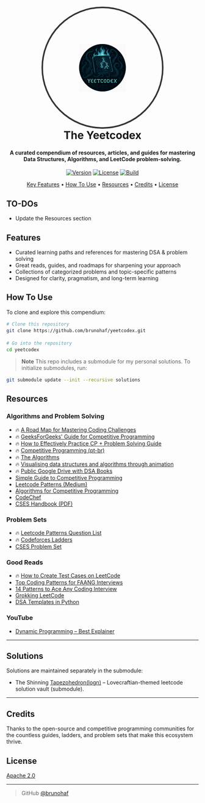 <h1 align="center">
  <br>
  <div style="width:312px; height:312px; border-radius:50%; overflow:hidden; border:4px solid #333; margin: 0 auto; display:flex; align-items:center; justify-content:center;">
    <img src="./src/resources/yeetcodex.png" alt="" style="width:40%; height:40%; object-fit:cover;">
  </div>
  The Yeetcodex
  <br>
</h1>

<h4 align="center">A curated compendium of resources, articles, and guides for mastering Data Structures, Algorithms, and LeetCode problem-solving.</h4>

<p align="center">
  <a href="#"><img src="https://img.shields.io/badge/version-1.0.0-blue.svg" alt="Version"></a>
  <a href="#"><img src="https://img.shields.io/github/license/brunohaf/yeetcodex" alt="License"></a>
  <a href="#"><img src="https://img.shields.io/badge/build-passing-brightgreen.svg" alt="Build"></a>
</p>

<p align="center">
  <a href="#key-features">Key Features</a> •
  <a href="#how-to-use">How To Use</a> •
  <a href="#resources">Resources</a> •
  <a href="#credits">Credits</a> •
  <a href="#license">License</a>
</p>

## TO-DOs

- Update the Resources section

## Features

- Curated learning paths and references for mastering DSA & problem solving
- Great reads, guides, and roadmaps for sharpening your approach
- Collections of categorized problems and topic-specific patterns
- Designed for clarity, pragmatism, and long-term learning

## How To Use

To clone and explore this compendium:

```bash
# Clone this repository
git clone https://github.com/brunohaf/yeetcodex.git

# Go into the repository
cd yeetcodex
```

> **Note**
> This repo includes a submodule for my personal solutions. To initialize submodules, run:

```bash
git submodule update --init --recursive solutions
```

## Resources

### Algorithms and Problem Solving

- 🔥 [A Road Map for Mastering Coding Challenges](https://whimsical.com/codeforces-candidate-master-roadmap-by-love-babbar-CiXPPD3CnwoXPr2d8Ajx1h)
- 🔥 [GeeksForGeeks' Guide for Competitive Programming](https://www.geeksforgeeks.org/competitive-programming-a-complete-guide/?ref=outind)
- 🔥 [How to Effectively Practice CP + Problem Solving Guide](https://codeforces.com/blog/entry/116371)
- 🔥 [Competitive Programming (pt-br)](https://github.com/UnBalloon/programacao-competitiva)
- 🔥 [The Algorithms](https://github.com/TheAlgorithms)
- 🔥 [Visualising data structures and algorithms through animation](https://visualgo.net/en)
- 🔥 [Public Google Drive with DSA Books](https://drive.google.com/drive/folders/1rVwGTcLf67jB9iTDgqXF1EoBHnkJH7Lx)
- [Simple Guide to Competitive Programming](https://codeforces.com/blog/entry/103141)
- [Leetcode Patterns (Medium)](https://medium.com/leetcode-patterns)
- [Algorithms for Competitive Programming](https://cp-algorithms.com/)
- [CodeChef](https://www.codechef.com/)
- [CSES Handbook (PDF)](https://cses.fi/book/book.pdf)

### Problem Sets

- 🔥 [Leetcode Patterns Question List](https://seanprashad.com/leetcode-patterns/)
- 🔥 [Codeforces Ladders](https://earthshakira.github.io/a2oj-clientside/server/Ladders.html)
- [CSES Problem Set](https://cses.fi/problemset/)

### Good Reads

- 🔥 [How to Create Test Cases on LeetCode](https://support.leetcode.com/hc/en-us/articles/32442719377939-How-to-create-test-cases-on-LeetCode)
- [Top Coding Patterns for FAANG Interviews](https://interviewnoodle.com/top-leetcode-patterns-for-faang-coding-interviews-bdbe8766534c)
- [14 Patterns to Ace Any Coding Interview](https://hackernoon.com/14-patterns-to-ace-any-coding-interview-question-c5bb3357f6ed)
- [Grokking LeetCode](https://interviewnoodle.com/grokking-leetcode-a-smarter-way-to-prepare-for-coding-interviews-e86d5c9fe4e1)
- [DSA Templates in Python](https://deeply-apparel-79f.notion.site/DSA-CP-Templates-in-Python-8da3386924d4417d94a1eb4b2bc58779)

### YouTube

- [Dynamic Programming – Best Explainer](https://youtu.be/oBt53YbR9Kk?si=oV5po9mpA2o4tmaG)

---

## Solutions

Solutions are maintained separately in the submodule:

- The Shinning [Tapezohedron(logn)](https://github.com/brunohaf/tapezohedronlogn) – Lovecraftian-themed leetcode solution vault (submodule).

---

## Credits

Thanks to the open-source and competitive programming communities for the countless guides, ladders, and problem sets that make this ecosystem thrive.

## License

[Apache 2.0](LICENSE)

---

> GitHub [@brunohaf](https://github.com/brunohaf)
